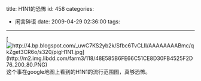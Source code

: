 title: H1N1的恐怖
id: 458
categories:
  - 闲言碎语
date: 2009-04-29 02:36:00
tags:
---

[](http://4.bp.blogspot.com/_uwC7KS2yb2k/Sfbc6TvCLII/AAAAAAAABmc/qkZget3CR6o/s1600-h/pigH1N1.jpg)[![http://4.bp.blogspot.com/_uwC7KS2yb2k/Sfbc6TvCLII/AAAAAAAABmc/qkZget3CR6o/s320/pigH1N1.jpg](http://m2.img.libdd.com/farm3/118/48E585B6FE66C51CE8D30FB4525F2D76_200_80.PNG)</img>](http://4.bp.blogspot.com/_uwC7KS2yb2k/Sfbc6TvCLII/AAAAAAAABmc/qkZget3CR6o/s320/pigH1N1.jpg)
</br>这个事在google地图上看到的H1N1的流行范围图，真够恐怖。